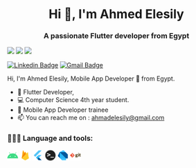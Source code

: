 <h1 align="center">Hi 👋, I'm Ahmed Elesily</h1>
<h3 align="center">A passionate Flutter developer from Egypt</h3>

![](https://img.shields.io/badge/Mobile-Engineer-purple)  ![](https://img.shields.io/badge/Flutter-Expert-informational) ![](https://img.shields.io/badge/Dart-Lover-6B9CB0) 

[![Linkedin Badge](https://img.shields.io/badge/Ahmed_Elesily-30302f?style=flat&logo=linkedin&logoColor=white)](https://www.linkedin.com/in/ahmedelesily/)
[![Gmail Badge](https://img.shields.io/badge/ahmadelesily@gmail.com-30302f?style=flat&logo=Gmail&logoColor=red)](mailto:ahmadelesily@gmail.com)


Hi, I'm Ahmed Elesily, Mobile App Developer 🚀 from Egypt.
- 🐳 Flutter Developer, 
- 💻 Computer Science 4th year student.
- 🌱 Mobile App Developer trainee
- 📫 You can reach me on : ahmadelesily@gmail.com

### 👨🏻‍💻 Language and tools: 
<img height="25" src="https://raw.githubusercontent.com/github/explore/80688e429a7d4ef2fca1e82350fe8e3517d3494d/topics/android/android.png"></img>
<img height="25" src="https://raw.githubusercontent.com/github/explore/80688e429a7d4ef2fca1e82350fe8e3517d3494d/topics/firebase/firebase.png"></img>
<img height="25" src="https://raw.githubusercontent.com/github/explore/80688e429a7d4ef2fca1e82350fe8e3517d3494d/topics/flutter/flutter.png"></img>
<img height="25" src="https://raw.githubusercontent.com/github/explore/80688e429a7d4ef2fca1e82350fe8e3517d3494d/topics/terminal/terminal.png"></img>
<img height="25" src="https://raw.githubusercontent.com/github/explore/80688e429a7d4ef2fca1e82350fe8e3517d3494d/topics/dart/dart.png"></img>
<img height="25" src="https://raw.githubusercontent.com/github/explore/80688e429a7d4ef2fca1e82350fe8e3517d3494d/topics/git/git.png"></img>

